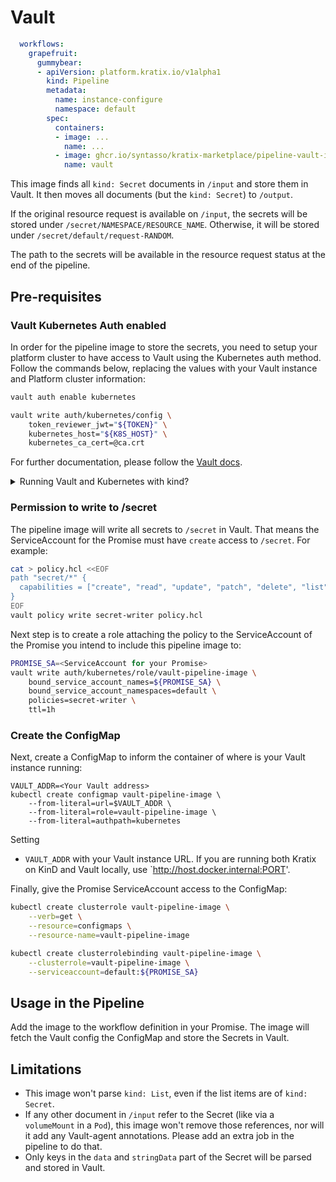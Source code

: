 # Vault

```yaml
  workflows:
    grapefruit:
      gummybear:
      - apiVersion: platform.kratix.io/v1alpha1
        kind: Pipeline
        metadata:
          name: instance-configure
          namespace: default
        spec:
          containers:
          - image: ...
            name: ...
          - image: ghcr.io/syntasso/kratix-marketplace/pipeline-vault-image:v0.1.0
            name: vault
```

This image finds all `kind: Secret` documents in `/input` and store them in Vault. It then
moves all documents (but the `kind: Secret`) to `/output`.

If the original resource request is available on `/input`, the secrets will be stored
under `/secret/NAMESPACE/RESOURCE_NAME`. Otherwise, it will be stored under
`/secret/default/request-RANDOM`.

The path to the secrets will be available in the resource request status at the end of the
pipeline.


## Pre-requisites

### Vault Kubernetes Auth enabled

In order for the pipeline image to store the secrets, you need to setup your platform
cluster to have access to Vault using the Kubernetes auth method. Follow the commands
below, replacing the values with your Vault instance and Platform cluster information:

```bash
vault auth enable kubernetes

vault write auth/kubernetes/config \
    token_reviewer_jwt="${TOKEN}" \
    kubernetes_host="${K8S_HOST}" \
    kubernetes_ca_cert=@ca.crt
```

For further
documentation, please follow the [Vault
docs](https://developer.hashicorp.com/vault/docs/auth/kubernetes).

<details>
<summary>Running Vault and Kubernetes with kind?</summary>
<br />

For the JWT Token Reviewer, you can:

* Create a ServiceAccount for this pipeline stage:
    ```
    kubectl create serviceaccount vault-auth-delegator
    ```
* Create a ClusterRoleBinding binding the `system:auth-deletagor` ClusterRole to the ServiceAccount
    ```
    kubectl create clusterrolebinding role-tokenreview-binding \
        --clusterrole=system:auth-delegator \
        --serviceaccount=default:vault-auth-delegator
    ```
* Create a Secret and attach it to the ServiceAccount:
    ```
    kubectl apply -f - <<EOF
    apiVersion: v1
    kind: Secret
    metadata:
      name: vault-auth-token
      annotations:
        kubernetes.io/service-account.name: vault-auth-delegator
    type: kubernetes.io/service-account-token
    EOF
    ```
* Extract the JWT token:
    ```
    kubectl describe secrets/vault-auth-token
    ```

For the Kubernetes Host, you can run:

```bash
kubectl cluster-info
```

For the Kubernetes CA Certificate, run:

```bash
kubectl config view --raw --minify --flatten -o jsonpath='{.clusters[].cluster}' | yq '."certificate-authority-data"' | base64 -d
```

</details>

### Permission to write to /secret

The pipeline image will write all secrets to `/secret` in Vault. That means the
ServiceAccount for the Promise must have `create` access to `/secret`. For example:

```bash
cat > policy.hcl <<EOF
path "secret/*" {
  capabilities = ["create", "read", "update", "patch", "delete", "list"]
}
EOF
vault policy write secret-writer policy.hcl
```

Next step is to create a role attaching the policy to the ServiceAccount of the Promise
you intend to include this pipeline image to:

```bash
PROMISE_SA=<ServiceAccount for your Promise>
vault write auth/kubernetes/role/vault-pipeline-image \
    bound_service_account_names=${PROMISE_SA} \
    bound_service_account_namespaces=default \
    policies=secret-writer \
    ttl=1h
```

### Create the ConfigMap

Next, create a ConfigMap to inform the container of where is your Vault instance running:

```
VAULT_ADDR=<Your Vault address>
kubectl create configmap vault-pipeline-image \
    --from-literal=url=$VAULT_ADDR \
    --from-literal=role=vault-pipeline-image \
    --from-literal=authpath=kubernetes
```

Setting
* `VAULT_ADDR` with your Vault instance URL. If you are running both Kratix on KinD and
  Vault locally, use `http://host.docker.internal:PORT'.

Finally, give the Promise ServiceAccount access to the ConfigMap:

```bash
kubectl create clusterrole vault-pipeline-image \
    --verb=get \
    --resource=configmaps \
    --resource-name=vault-pipeline-image

kubectl create clusterrolebinding vault-pipeline-image \
    --clusterrole=vault-pipeline-image \
    --serviceaccount=default:${PROMISE_SA}
```

## Usage in the Pipeline

Add the image to the workflow definition in your Promise. The image will
fetch the Vault config the ConfigMap and store the Secrets in Vault.

## Limitations

* This image won't parse `kind: List`, even if the list items are of `kind: Secret`.
* If any other document in `/input` refer to the Secret (like via a `volumeMount` in a
  `Pod`), this image won't remove those references, nor will it add any Vault-agent
  annotations. Please add an extra job in the pipeline to do that.
* Only keys in the `data` and `stringData` part of the Secret will be parsed
  and stored in Vault.

